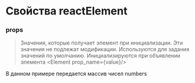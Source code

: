 # Свойства reactElement
### props

> Значения, которые получает элемент при инициализации. Эти значения не подлежат модификации. Используются для задания значений по умолчанию. Инициализируются при объявлении элемента 
 \<Element prop_name={value}/>

В данном примере передается массив чисел numbers